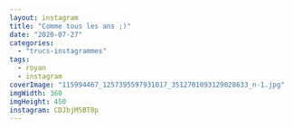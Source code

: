 ```yaml
---
layout: instagram
title: "Comme tous les ans ;)"
date: "2020-07-27"
categories: 
  - "trucs-instagrammes"
tags:
  - royan
  - instagram
coverImage: "115994467_1257395597931017_3512701093129028633_n-1.jpg"
imgWidth: 360
imgHeight: 450
instagram: CDJbjM5BT8p
---
```

